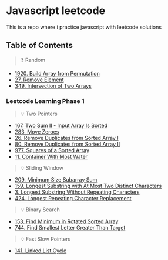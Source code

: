 # Javascript leetcode

This is a repo where i practice javascript with leetcode solutions

## Table of Contents
> ❓ Random
- [1920. Build Array from Permutation](./leetcode/1920.js)
- [27. Remove Element](./leetcode/27.js)
- [349. Intersection of Two Arrays](./leetcode/349.ts)

### Leetcode Learning Phase 1
> 💡 Two Pointers
- [167. Two Sum II - Input Array Is Sorted](./leetcode/167.js)
- [283. Move Zeroes](./leetcode/167.js)
- [26. Remove Duplicates from Sorted Array I](./typescript/26.ts)
- [80. Remove Duplicates from Sorted Array II](./typescript/80.ts)
- [977. Squares of a Sorted Array](./typescript/977.ts)
- [11. Container With Most Water](./typescript/11.ts)

> 💡 Sliding Window
- [209. Minimum Size Subarray Sum](./typescript/209.ts)
- [159. Longest Substring with At Most Two Distinct Characters](./typescript/159.ts) 
- [3. Longest Substring Without Repeating Characters](./typescript/3.ts) 
- [424. Longest Repeating Character Replacement](./typescript/424.ts) 

> 💡 Binary Search 
- [153. Find Minimum in Rotated Sorted Array](./typescript/153.ts)
- [744. Find Smallest Letter Greater Than Target](./typescript/744.ts)

> 💡 Fast Slow Pointers
- [141. Linked List Cycle](./typescript/141.ts)